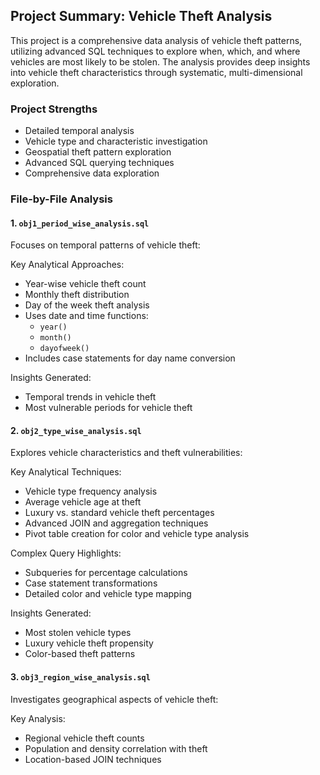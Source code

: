 ## Project Summary: Vehicle Theft Analysis

This project is a comprehensive data analysis of vehicle theft patterns, utilizing advanced SQL techniques to explore when, which, and where vehicles are most likely to be stolen. The analysis provides deep insights into vehicle theft characteristics through systematic, multi-dimensional exploration.

### Project Strengths
- Detailed temporal analysis
- Vehicle type and characteristic investigation
- Geospatial theft pattern exploration
- Advanced SQL querying techniques
- Comprehensive data exploration

### File-by-File Analysis

#### 1. `obj1_period_wise_analysis.sql`
Focuses on temporal patterns of vehicle theft:

Key Analytical Approaches:
- Year-wise vehicle theft count
- Monthly theft distribution
- Day of the week theft analysis
- Uses date and time functions:
  - `year()`
  - `month()`
  - `dayofweek()`
- Includes case statements for day name conversion

Insights Generated:
- Temporal trends in vehicle theft
- Most vulnerable periods for vehicle theft

#### 2. `obj2_type_wise_analysis.sql`
Explores vehicle characteristics and theft vulnerabilities:

Key Analytical Techniques:
- Vehicle type frequency analysis
- Average vehicle age at theft
- Luxury vs. standard vehicle theft percentages
- Advanced JOIN and aggregation techniques
- Pivot table creation for color and vehicle type analysis

Complex Query Highlights:
- Subqueries for percentage calculations
- Case statement transformations
- Detailed color and vehicle type mapping

Insights Generated:
- Most stolen vehicle types
- Luxury vehicle theft propensity
- Color-based theft patterns

#### 3. `obj3_region_wise_analysis.sql`
Investigates geographical aspects of vehicle theft:

Key Analysis:
- Regional vehicle theft counts
- Population and density correlation with theft
- Location-based JOIN techniques
